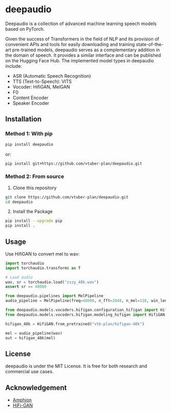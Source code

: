 # deepaudio
Deepaudio is a collection of advanced machine learning speech models based on PyTorch.

Given the success of Transformers in the field of NLP and its provision of convenient APIs and tools for easily downloading and training state-of-the-art pre-trained models, deepaudio serves as a complementary addition in the domain of speech.
It provides a similar interface and can be published on the Hugging Face Hub. The implemented model types in deepaudio include:

* ASR (Automatic Speech Recognition)
* TTS (Text-to-Speech): VITS
* Vocoder: HifiGAN, MelGAN
* F0
* Content Encoder
* Speaker Encoder

## Installation

### Method 1: With pip

```bash
pip install deepaudio
```

or:

```bash
pip install git+https://github.com/vtuber-plan/deepaudio.git 
```

### Method 2: From source

1. Clone this repository
```bash
git clone https://github.com/vtuber-plan/deepaudio.git
cd deepaudio
```

2. Install the Package
```bash
pip install --upgrade pip
pip install .
```

## Usage

Use HifiGAN to convert mel to wav:
```python
import torchaudio
import torchaudio.transforms as T

# Load audio
wav, sr = torchaudio.load("zszy_48k.wav")
assert sr == 48000

from deepaudio.pipelines import MelPipeline
audio_pipeline = MelPipeline(freq=48000, n_fft=2048, n_mel=128, win_length=2048, hop_length=512)

from deepaudio.models.vocoders.hifigan.configuration_hifigan import HifiGANConfig
from deepaudio.models.vocoders.hifigan.modeling_hifigan import HifiGAN, HifiGANPipeline

hifigan_48k = HifiGAN.from_pretrained("vtb-plan/hifigan-48k")

mel = audio_pipeline(wav)
out = hifigan_48k(mel)

```

## License
deepaudio is under the MIT License. It is free for both research and commercial use cases.

## Acknowledgement

- [Amphion](https://github.com/open-mmlab/Amphion)
- [HiFi-GAN](https://github.com/jik876/hifi-gan)

